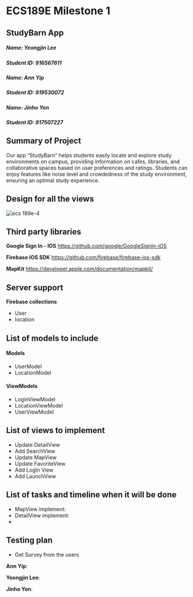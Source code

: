 # ECS189E Milestone 1

## StudyBarn App

##### Name: Yeongjin Lee
##### Student ID: 916567611
##### Name: Ann Yip
##### Student ID: 919530072
##### Name: Jinho Yon
##### Student ID: 917507227

## Summary of Project
Our app “StudyBarn” helps students easily locate and explore study environments on campus, providing information on cafes, libraries, and collaborative spaces based on user preferences and ratings. Students can enjoy features like noise level and crowdedness of the study environment, ensuring an optimal study experience.

## Design for all the views
![ecs 189e-4](https://github.com/UCDCowShed/StudyBarn/assets/114377213/e7773a75-6ef3-4fce-89e9-6530aa21754c)


## Third party libraries
**Google Sign In - IOS**
https://github.com/google/GoogleSignIn-iOS

**Firebase IOS SDK**
https://github.com/firebase/firebase-ios-sdk

**MapKit**
https://developer.apple.com/documentation/mapkit/

## Server support
**Firebase collections**
- User
- location

## List of models to include
#### Models
- UserModel
- LocationModel
  
#### ViewModels
- LoginViewModel
- LocationViewModel
- UserViewModel

## List of views to implement
- Update DetailView
- Add SearchView
- Update MapView
- Update FavoriteView
- Add LogIn View
- Add LaunchView

## List of tasks and timeline when it will be done
- MapView implement:
- DetailView implement:
- 
## Testing plan
- Get Survey from the users

**Ann Yip**: 

**Yeongjin Lee**: 

**Jinho Yon**: 

